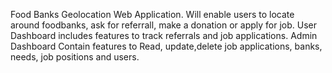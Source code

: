 Food Banks Geolocation Web Application.
Will enable users to locate around foodbanks, ask for referrall, make a donation or apply for job.
User Dashboard includes features to track referrals and job applications.
Admin Dashboard Contain features to Read, update,delete job applications, banks, needs, job positions and users.
